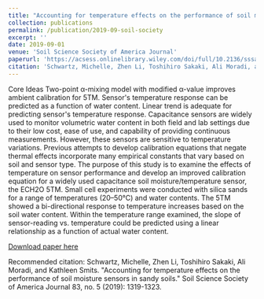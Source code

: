 ```yaml
---
title: "Accounting for temperature effects on the performance of soil moisture sensors in sandy soils"
collection: publications
permalink: /publication/2019-09-soil-society
excerpt: ''
date: 2019-09-01
venue: 'Soil Science Society of America Journal'
paperurl: 'https://acsess.onlinelibrary.wiley.com/doi/full/10.2136/sssaj2019.05.0161'
citation: 'Schwartz, Michelle, Zhen Li, Toshihiro Sakaki, Ali Moradi, and Kathleen Smits. "Accounting for temperature effects on the performance of soil moisture sensors in sandy soils." Soil Science Society of America Journal 83, no. 5 (2019): 1319-1323.'
---
```

Core Ideas
Two-point α-mixing model with modified α-value improves ambient calibration for 5TM.
Sensor's temperature response can be predicted as a function of water content.
Linear trend is adequate for predicting sensor's temperature response.
Capacitance sensors are widely used to monitor volumetric water content in both field and lab settings due to their low cost, ease of use, and capability of providing continuous measurements. However, these sensors are sensitive to temperature variations. Previous attempts to develop calibration equations that negate thermal effects incorporate many empirical constants that vary based on soil and sensor type. The purpose of this study is to examine the effects of temperature on sensor performance and develop an improved calibration equation for a widely used capacitance soil moisture/temperature sensor, the ECH2O 5TM. Small cell experiments were conducted with silica sands for a range of temperatures (20–50°C) and water contents. The 5TM showed a bi-directional response to temperature increases based on the soil water content. Within the temperature range examined, the slope of sensor-reading vs. temperature could be predicted using a linear relationship as a function of actual water content.

[Download paper here](https://acsess.onlinelibrary.wiley.com/doi/full/10.2136/sssaj2019.05.0161)

Recommended citation: Schwartz, Michelle, Zhen Li, Toshihiro Sakaki, Ali Moradi, and Kathleen Smits. "Accounting for temperature effects on the performance of soil moisture sensors in sandy soils." Soil Science Society of America Journal 83, no. 5 (2019): 1319-1323.